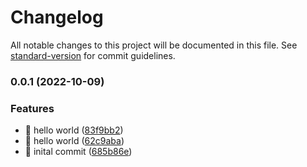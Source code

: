 # Changelog

All notable changes to this project will be documented in this file. See [standard-version](https://github.com/conventional-changelog/standard-version) for commit guidelines.

### 0.0.1 (2022-10-09)


### Features

* 🎸 hello world ([83f9bb2](https://github.com/Torimune29/rust-project-template/commit/83f9bb2a4cb2706537af88d7d732ab9a055ec6f2))
* 🎸 hello world ([62c9aba](https://github.com/Torimune29/rust-project-template/commit/62c9aba851889a6f477f10102eb183bf702db489))
* 🎸 inital commit ([685b86e](https://github.com/Torimune29/rust-project-template/commit/685b86eaa85727800d0b5b2728f15a75eb3af986))
